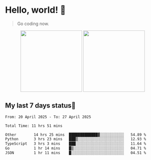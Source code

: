 # Hello, world! 🥰
> Go coding now.

<div align="center">
<div><img src="https://github-readme-stats.vercel.app/api?username=Xrondev&count_private=true" height="200px"/> <img src="https://github-readme-stats.vercel.app/api/top-langs/?username=Xrondev" height="200px"/></div>
</div>
<div align="center"></div>  

## My last 7 days status🧐

<!--START_SECTION:waka-->

```txt
From: 20 April 2025 - To: 27 April 2025

Total Time: 11 hrs 51 mins

Other        14 hrs 25 mins  █████████████▓░░░░░░░░░░░   54.89 %
Python       3 hrs 23 mins   ███▒░░░░░░░░░░░░░░░░░░░░░   12.93 %
TypeScript   3 hrs 3 mins    ███░░░░░░░░░░░░░░░░░░░░░░   11.64 %
Go           1 hr 14 mins    █▒░░░░░░░░░░░░░░░░░░░░░░░   04.71 %
JSON         1 hr 11 mins    █░░░░░░░░░░░░░░░░░░░░░░░░   04.51 %
```

<!--END_SECTION:waka-->
